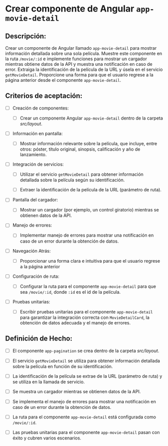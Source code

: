 # Crear componente de Angular `app-movie-detail`

## Descripción:

Crear un componente de Angular llamado `app-movie-detail` para mostrar información detallada sobre una sola película. Muestre este componente en la ruta `/movie/:id` e implemente funciones para mostrar un cargador mientras obtiene datos de la API y muestra una notificación en caso de error. Extraiga la identificación de la película de la URL y úsela en el servicio `getMovieDetail`. Proporcione una forma para que el usuario regrese a la página anterior desde el componente `app-movie-detail`.

## Criterios de aceptación:

- [ ] Creación de componentes:

    - [ ] Crear un componente Angular `app-movie-detail` dentro de la carpeta _src/layout_.

- [ ] Información en pantalla:

     - [ ] Mostrar información relevante sobre la película, que incluye, entre otros: póster, título original, sinopsis, calificación y año de lanzamiento.

- [ ] Integración de servicios:

     - [ ] Utilizar el servicio `getMovieDetail` para obtener información detallada sobre la película según su identificación.

     - [ ] Extraer la identificación de la película de la URL (parámetro de ruta).

- [ ] Pantalla del cargador:

     - [ ] Mostrar un cargador (por ejemplo, un control giratorio) mientras se obtienen datos de la API.

- [ ] Manejo de errores:

     - [ ] Implementar manejo de errores para mostrar una notificación en caso de un error durante la obtención de datos.

- [ ] Navegación Atrás:

     - [ ] Proporcionar una forma clara e intuitiva para que el usuario regrese a la página anterior 

- [ ] Configuración de ruta:

     - [ ] Configurar la ruta para el componente `app-movie-detail` para que sea `/movie/:id`, donde `:id` es el id de la película.

- [ ] Pruebas unitarias:

     - [ ] Escribir pruebas unitarias para el componente `app-movie-detail` para garantizar la integración correcta con `MovieDetailCard`, la obtención de datos adecuada y el manejo de errores.

## Definición de Hecho:

- [ ] El componente `app-pagination` se crea dentro de la carpeta _src/layout_.

- [ ] El servicio `getMovieDetail` se utiliza para obtener información detallada sobre la película en función de su identificación.

- [ ] La identificación de la película se extrae de la URL (parámetro de ruta) y se utiliza en la llamada de servicio.

- [ ] Se muestra un cargador mientras se obtienen datos de la API.

- [ ] Se implementa el manejo de errores para mostrar una notificación en caso de un error durante la obtención de datos.

- [ ] La ruta para el componente `app-movie-detail` está configurada como `/movie/:id`.

- [ ] Las pruebas unitarias para el componente `app-movie-detail` pasan con éxito y cubren varios escenarios.
